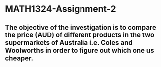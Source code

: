 # MATH1324-Assignment-2
## The objective of the investigation is to compare the price (AUD) of different products in the two supermarkets of Australia i.e. Coles and Woolworths in order to figure out which one us cheaper. 
